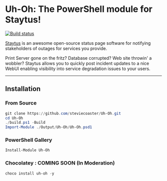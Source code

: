 # Uh-Oh: The PowerShell module for Staytus!

[![Build status](https://dev.azure.com/chocopackages/AutomaticPackages/_apis/build/status/Uh-Oh)](https://dev.azure.com/chocopackages/AutomaticPackages/_build/latest?definitionId=5)

[Staytus](http://staytus.co/) is an awesome open-source status page software for notifying stakeholders of outages for services you provide.

Print Server gone on the fritz? Database corrupted? Web site throwin' a wobbler? Staytus allows you to quickly post incident updates to a nice WebUI enabling visibility into service degradation issues to your users.

---

## Installation

### From Source

```powershell
git clone https://github.com/steviecoaster/Uh-Oh.git
cd Uh-Oh
./build.ps1 -Build
Import-Module ./Output/Uh-Oh/Uh-Oh.psd1
```

### PowerShell Gallery

```powershell
Install-Module Uh-Oh
```

### Chocolatey : COMING SOON (In Moderation)

```powershell
choco install uh-oh -y
```
